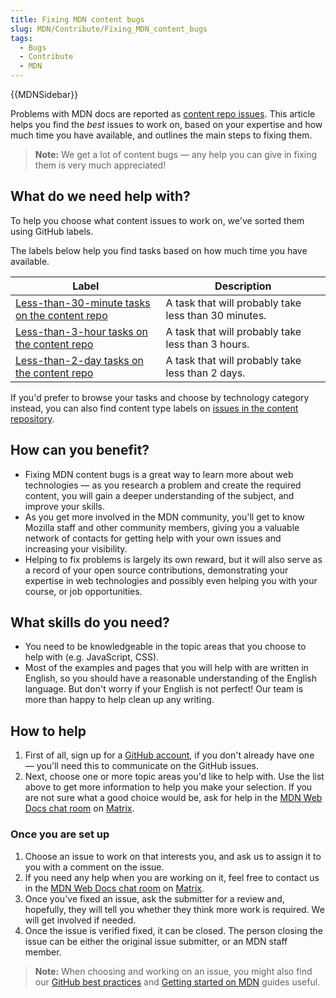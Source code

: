 ```yaml
---
title: Fixing MDN content bugs
slug: MDN/Contribute/Fixing_MDN_content_bugs
tags:
  - Bugs
  - Contribute
  - MDN
---
```

{{MDNSidebar}}

Problems with MDN docs are reported as [content repo issues](https://github.com/mdn/content/issues). This article helps you find the _best_ issues to work on, based on your expertise and how much time you have available, and outlines the main steps to fixing them.

> **Note:** We get a lot of content bugs — any help you can give in fixing them is very much appreciated!

## What do we need help with?

To help you choose what content issues to work on, we've sorted them using GitHub labels.

The labels below help you find tasks based on how much time you have available.

| Label                                                                                                                                       | Description                                                       |
| ------------------------------------------------------------------------------------------------------------------------------------------- | ----------------------------------------------------------------- |
| [Less-than-30-minute tasks on the content repo](https://github.com/mdn/content/issues?q=is%3Aissue+is%3Aopen+label%3A%22time%3A+-30mins%22) | A task that will probably take less than 30 minutes.              |
| [Less-than-3-hour tasks on the content repo](https://github.com/mdn/content/issues?q=is%3Aissue+is%3Aopen+label%3A%22time%3A+-3hr%22)       | A task that will probably take less than 3 hours.                 |
| [Less-than-2-day tasks on the content repo](https://github.com/mdn/content/issues?q=is%3Aissue+is%3Aopen+label%3A%22time%3A+-2days%22)      | A task that will probably take less than 2 days.                  |

If you'd prefer to browse your tasks and choose by technology category instead, you can also find content type labels on [issues in the content repository](https://github.com/mdn/content/issues).

## How can you benefit?

- Fixing MDN content bugs is a great way to learn more about web technologies — as you research a problem and create the required content, you will gain a deeper understanding of the subject, and improve your skills.
- As you get more involved in the MDN community, you'll get to know Mozilla staff and other community members, giving you a valuable network of contacts for getting help with your own issues and increasing your visibility.
- Helping to fix problems is largely its own reward, but it will also serve as a record of your open source contributions, demonstrating your expertise in web technologies and possibly even helping you with your course, or job opportunities.

## What skills do you need?

- You need to be knowledgeable in the topic areas that you choose to help with (e.g. JavaScript, CSS).
- Most of the examples and pages that you will help with are written in English, so you should have a reasonable understanding of the English language. But don't worry if your English is not perfect! Our team is more than happy to help clean up any writing.

## How to help

1. First of all, sign up for a [GitHub account](https://github.com/join), if you don't already have one — you'll need this to communicate on the GitHub issues.
2. Next, choose one or more topic areas you'd like to help with. Use the list above to get more information to help you make your selection. If you are not sure what a good choice would be, ask for help in the [MDN Web Docs chat room](https://chat.mozilla.org/#/room/#mdn:mozilla.org) on [Matrix](https://wiki.mozilla.org/Matrix).

### Once you are set up

1. Choose an issue to work on that interests you, and ask us to assign it to you with a comment on the issue.
2. If you need any help when you are working on it, feel free to contact us in the [MDN Web Docs chat room](https://chat.mozilla.org/#/room/#mdn:mozilla.org) on [Matrix](https://wiki.mozilla.org/Matrix).
3. Once you've fixed an issue, ask the submitter for a review and, hopefully, they will tell you whether they think more work is required. We will get involved if needed.
4. Once the issue is verified fixed, it can be closed. The person closing the issue can be either the original issue submitter, or an MDN staff member.

> **Note:** When choosing and working on an issue, you might also find our [GitHub best practices](/en-US/docs/MDN/Contribute/GitHub_best_practices) and [Getting started on MDN](/en-US/docs/MDN/Contribute/Getting_started) guides useful.
